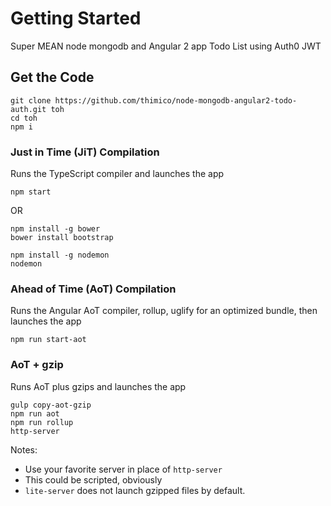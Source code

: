# Getting Started

Super MEAN node mongodb and Angular 2 app Todo List using Auth0 JWT

## Get the Code
```
git clone https://github.com/thimico/node-mongodb-angular2-todo-auth.git toh
cd toh
npm i
```

### Just in Time (JiT) Compilation

Runs the TypeScript compiler and launches the app

```
npm start
```

OR

```
npm install -g bower
bower install bootstrap

npm install -g nodemon
nodemon
```

### Ahead of Time (AoT) Compilation 

Runs the Angular AoT compiler, rollup, uglify for an optimized bundle, then launches the app

```
npm run start-aot
```

### AoT + gzip 

Runs AoT plus gzips and launches the app 

```
gulp copy-aot-gzip
npm run aot
npm run rollup
http-server
```

Notes:
- Use your favorite server in place of `http-server`
- This could be scripted, obviously
- `lite-server` does not launch gzipped files by default.